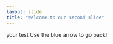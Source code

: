 ```yaml
---
layout: slide
title: "Welcome to our second slide"
---
```

your test
Use the blue arrow to go back!
